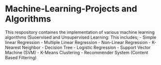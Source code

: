 # Machine-Learning-Projects and Algorithms

This respository containes the implementation of various machine learning algorithms (Suoervised and Unsupervised Learning:
This includes;
    - Simple linear Regression
    - Multiple Linear Regression
    - Non-Linear Regression
    - K-Nearest Neighbor
    - Decision Tree
    - Logistic Regression
    - Support Vector Machine (SVM)
    - K-Means Clustering
    - Recommender System (Content Based Filtering)
